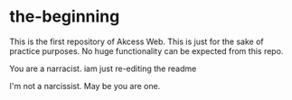 # the-beginning
This is the first repository of Akcess Web. This is just for the sake of practice purposes. No huge functionality can be expected from this repo. 

You are a narracist.
iam just re-editing the readme

I'm not a narcissist. May be you are one.

